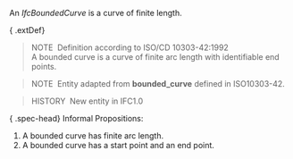 An _IfcBoundedCurve_ is a curve of finite length.

{ .extDef}
> NOTE&nbsp; Definition according to ISO/CD 10303-42:1992  
> A bounded curve is a curve of finite arc length with identifiable end points.

> NOTE&nbsp; Entity adapted from **bounded_curve** defined in ISO10303-42.

> HISTORY&nbsp; New entity in IFC1.0

{ .spec-head}
Informal Propositions:

1. A bounded curve has finite arc length.
2. A bounded curve has a start point and an end point.

